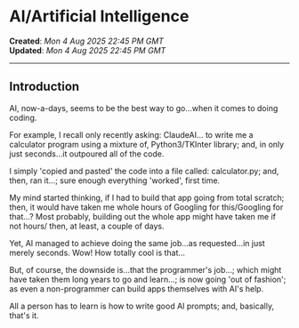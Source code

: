 # AI/Artificial Intelligence

**Created**: *Mon 4 Aug 2025 22:45 PM GMT*  
**Updated**: *Mon 4 Aug 2025 22:45 PM GMT*

-----

## Introduction

AI, now-a-days, seems to be the best way to go...when it comes to doing coding.

For example, I recall only recently asking: ClaudeAI...
to write me a calculator program using a mixture of, Python3/TKInter library;
and, in only just seconds...it outpoured all of the code.

I simply 'copied and pasted' the code into a file called: calculator.py;
and, then, ran it...; sure enough everything 'worked', first time.

My mind started thinking, if I had to build that app going from total scratch;
then, it would have taken me whole hours of Googling for this/Googling for that...?
Most probably, building out the whole app might have taken me if not hours/
then, at least, a couple of days.

Yet, AI managed to achieve doing the same job...as requested...in just merely seconds. 
Wow! How totally cool is that...

But, of course, the downside is...that the programmer's job...; 
which might have taken them long years to go and learn...;
is now going 'out of fashion';
as even a non-programmer can build apps themselves with AI's help.

All a person has to learn is how to write good AI prompts;
and, basically, that's it.


 
